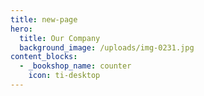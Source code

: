 ```yaml
---
title: new-page
hero:
  title: Our Company
  background_image: /uploads/img-0231.jpg
content_blocks:
  - _bookshop_name: counter
    icon: ti-desktop
---
```

